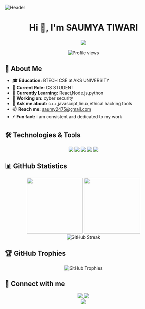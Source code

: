 ![Header](https://capsule-render.vercel.app/api?type=waving&color=gradient&height=200&section=header&text=Hi%20There!&fontSize=80&animation=fadeIn)

<h1 align="center">Hi 👋, I'm SAUMYA TIWARI </h1>

<h3 align="center">
  <img src="https://readme-typing-svg.demolab.com/?lines=Full+Stack+Developer;Problem+Solver;Always+Learning+New+Things&font=Fira%20Code&center=true&width=440&height=45&color=f75c7e&vCenter=true&size=22">
</h3>

<div align="center">
  <img src="https://komarev.com/ghpvc/?username=Saumy05&style=flat-square&color=blue" alt="Profile views"/>
</div>

## 🚀 About Me
- 🎓 **Education:** BTECH CSE at AKS UNIVERSITY
- 💼 **Current Role:** CS STUDENT
- 🌱 **Currently Learning:** React,Node.js,python
- 🔭 **Working on:** cyber security
- 💬 **Ask me about:** c++,javascript,linux,ethical hacking tools
- 📫 **Reach me:** saumy2475@gmail.com
- ⚡ **Fun fact:** i am consistent and dedicated to my work 

## 🛠️ Technologies & Tools

<div align="center">
  <img src="https://img.shields.io/badge/HTML5-E34F26?style=for-the-badge&logo=html5&logoColor=white"/>
  <img src="https://img.shields.io/badge/CSS3-1572B6?style=for-the-badge&logo=css3&logoColor=white"/>
  <img src="https://img.shields.io/badge/JavaScript-F7DF1E?style=for-the-badge&logo=javascript&logoColor=black"/>
  <img src="https://img.shields.io/badge/Python-3776AB?style=for-the-badge&logo=python&logoColor=white"/>
  <img src="https://img.shields.io/badge/Git-F05032?style=for-the-badge&logo=git&logoColor=white"/>
</div>

## 📊 GitHub Statistics

<div align="center">
  <img height="180em" src="https://github-readme-stats.vercel.app/api?username=Saumy05&show_icons=true&theme=radical&include_all_commits=true&count_private=true"/>
  <img height="180em" src="https://github-readme-stats.vercel.app/api/top-langs/?username=Saumy05&layout=compact&theme=radical"/>
</div>

<div align="center">
  <img src="https://github-readme-streak-stats.herokuapp.com/?user=Saumy05&theme=radical" alt="GitHub Streak" />
</div>

## 🏆 GitHub Trophies
<div align="center">
  <img src="https://github-profile-trophy.vercel.app/?username=Saumy05&theme=radical&row=2&column=3" alt="GitHub Trophies" />
</div>

## 🔗 Connect with me
<div align="center">
  <a href="mailto:your.email@example.com">
    <img src="https://img.shields.io/badge/Email-D14836?style=for-the-badge&logo=gmail&logoColor=white"/>
  </a>
  <a href="https://linkedin.com/in/your-profile">
    <img src="https://img.shields.io/badge/LinkedIn-0077B5?style=for-the-badge&logo=linkedin&logoColor=white"/>
  </a>
</div>

<div align="center">
  <img src="https://capsule-render.vercel.app/api?type=waving&color=gradient&height=100&section=footer"/>
</div>

